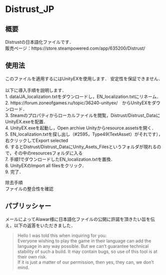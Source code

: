# Distrust_JP

<h2>概要</h2>
Distrustの日本語化ファイルです．<br>
販売ページ：https://store.steampowered.com/app/635200/Distrust/

<h2>使用法</h2>
このファイルを適用するにはUnityEXを使用します．
安定性を保証できません．
<br><br>
以下に導入手順を説明します．<br>
1. data/JA_localization.txtをダウンロードし，EN_localization.txtにリネーム．<br>
2. https://forum.zoneofgames.ru/topic/36240-unityex/　からUnityEXをダウンロード．<br>
3. Steamのプロパティからローカルファイルを閲覧，Distrust/Distrust_DataにUnityEX.exeを配置．<br>
4. UnityEX.exeを起動し，Open archive Unityからresource.assetsを開く．<br>
5. EN_localization.txtを探し出し（#2595，Type49(TextAsset）がそれです），右クリックしてExport selected<br>
6. するとDistrust/Distrust_DataにUnity_Asets_Filesというフォルダが現れるので，その中のresourcesフォルダに入る<br>
7. 手順1でダウンロードしたEN_localization.txtを置換．<br>
8. UnityEXのImport all filesをクリック．<br>
9. 完了．<br>

除去手順<br>
ファイルの整合性を確認

<h2>パブリッシャー</h2>
メールによってAlawar様に日本語化ファイルの公開に許諾を頂きたい旨を伝え，以下の返答をいただきました．<br>

>Hello I was told this when inquiring for you: <br>
>Everyone wishing to play the game in their language can add the language in any way possible. But we can’t guarantee technical stability of such a build. It may contain bugs, so use of this tool is at their own risk.<br>
>If it is just a matter of our permission, then yes, they can, we don’t mind.<br>
